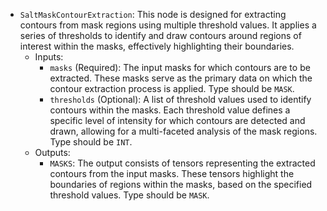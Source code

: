 - `SaltMaskContourExtraction`: This node is designed for extracting contours from mask regions using multiple threshold values. It applies a series of thresholds to identify and draw contours around regions of interest within the masks, effectively highlighting their boundaries.
    - Inputs:
        - `masks` (Required): The input masks for which contours are to be extracted. These masks serve as the primary data on which the contour extraction process is applied. Type should be `MASK`.
        - `thresholds` (Optional): A list of threshold values used to identify contours within the masks. Each threshold value defines a specific level of intensity for which contours are detected and drawn, allowing for a multi-faceted analysis of the mask regions. Type should be `INT`.
    - Outputs:
        - `MASKS`: The output consists of tensors representing the extracted contours from the input masks. These tensors highlight the boundaries of regions within the masks, based on the specified threshold values. Type should be `MASK`.
